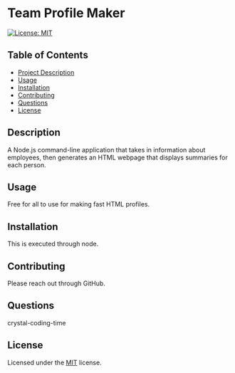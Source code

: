 
# Team Profile Maker

[![License: MIT](https://img.shields.io/badge/License-MIT-yellow.svg)](https://opensource.org/licenses/MIT)
    
## Table of Contents
- [Project Description](#Description)
- [Usage](#Usage)
- [Installation](#Installation)
- [Contributing](#Contributing)
- [Questions](#Questions)
- [License](#License)

## Description
A Node.js command-line application that takes in information about employees, then generates an HTML webpage that displays summaries for each person.

## Usage
Free for all to use for making fast HTML profiles.

## Installation
This is executed through node. 

## Contributing
Please reach out through GitHub.

## Questions
crystal-coding-time

## License
Licensed under the [MIT](https://choosealicense.com/licenses/mit/) license.
    
